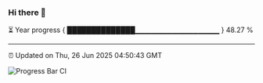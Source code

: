 ### Hi there 👋

⏳ Year progress { ██████████████▁▁▁▁▁▁▁▁▁▁▁▁▁▁▁▁ } 48.27 %

---

⏰ Updated on Thu, 26 Jun 2025 04:50:43 GMT

![Progress Bar CI](https://github.com/IshwaranRudhara/GIT-ACTION/workflows/Progress%20Bar%20CI/badge.svg)
